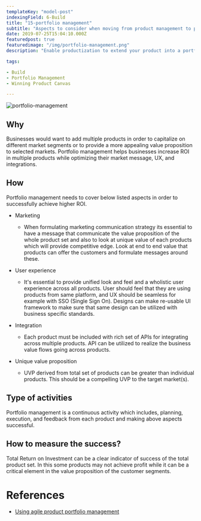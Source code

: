 ```yaml
--- 
templateKey: "model-post" 
indexingField: 6-Build 
title: "15-portfolio management" 
subtitle: "Aspects to consider when moving from product management to portfolio management consisting of several products" 
date: 2019-07-25T15:04:10.000Z 
featuredpost: true
featuredimage: "/img/portfolio-management.png" 
description: "Enable productization to extend your product into a portfolio. Define unified user experience, each product's UVP, integration between products, and formulation of clear message to market" 

tags: 

- Build 
- Portfolio Management 
- Winning Product Canvas 

--- 
```


![portfolio-management](/img/portfolio-management.png) 

## Why

Businesses would want to add multiple products in order to capitalize on different market segments or to provide a more appealing value proposition to selected markets. Portfolio management helps businesses increase ROI in multiple products while optimizing their market message, UX, and integrations.

## How

Portfolio management needs to cover below listed aspects in order to successfully achieve higher ROI. 

- Marketing 

  - When formulating marketing communication strategy its essential to have a message that communicate the value proposition of the whole product set and also to look at unique value of each products which will provide competitive edge. Look at end to end value that products can offer the customers and formulate messages around these. 

- User experience 

  - It's essential to provide unified look and feel and a wholistic user experience across all products. User should feel that they are using products from same platform, and UX should be seamless for example with SSO (Single Sign On). Designs can make re-usable UI framework to make sure that same design can be utilized with business specific standards.  

- Integration 

  - Each product must be included with rich set of APIs for integrating across multiple products. API can be utilized to realize the business value flows going across products.  

- Unique value proposition 

  - UVP derived from total set of products can be greater than individual products. This should be a compelling UVP to the target market(s).  

## Type of activities 

Portfolio management is a continuous activity which includes, planning, execution, and feedback from each product and making above aspects successful.  
 

## How to measure the success? 

Total Return on Investment can be a clear indicator of success of the total product set. In this some products may not achieve profit while it can be a critical element in the value proposition of the customer segments. 
  
# References 

- [Using agile product portfolio management](https://disruptorleague.com/2016/10/27/using-agile-product-portfolio-management/)

